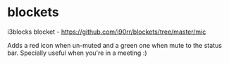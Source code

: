 # blockets
i3blocks blocket - https://github.com/i90rr/blockets/tree/master/mic

Adds a red icon when un-muted and a green one when mute to the status bar. Specially useful when you're in a meeting :)
